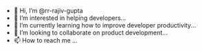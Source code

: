 - 👋 Hi, I’m @rr-rajiv-gupta
- 👀 I’m interested in helping developers...
- 🌱 I’m currently learning how to improve developer productivity...
- 💞️ I’m looking to collaborate on product development...
- 📫 How to reach me ...

<!---
rr-rajiv-gupta/rr-rajiv-gupta is a ✨ special ✨ repository because its `README.md` (this file) appears on your GitHub profile.
You can click the Preview link to take a look at your changes.
--->
